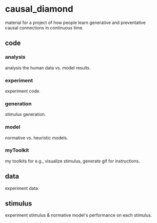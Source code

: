 # causal_diamond
 
material for a project of how people learn generative and preventative causal connections in continuous time. 

## code

###  analysis
analysis the human data vs. model results.

### experiment
experiment code.

### generation
stimulus generation.

### model
normative vs. heuristic models.

### myToolkit
my toolkits for e.g., visualize stimulus, generate gif for instructions.

## data
experiment data.

## stimulus
experiment stimulus & normative model's performance on each stimulus.